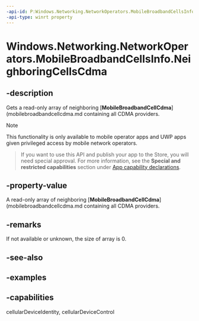 ```yaml
---
-api-id: P:Windows.Networking.NetworkOperators.MobileBroadbandCellsInfo.NeighboringCellsCdma
-api-type: winrt property
---
```


<!-- Property syntax.
public IVectorView<MobileBroadbandCellCdma> NeighboringCellsCdma { get; }
-->

# Windows.Networking.NetworkOperators.MobileBroadbandCellsInfo.NeighboringCellsCdma

## -description
Gets a read-only array of neighboring [**MobileBroadbandCellCdma**](mobilebroadbandcellcdma.md containing all CDMA providers.

> [!NOTE]
> This functionality is only available to mobile operator apps and UWP apps given privileged access by mobile network operators.

> If you want to use this API and publish your app to the Store, you will need special approval. For more information, see the **Special and restricted capabilities** section under [App capability declarations](https://docs.microsoft.com/windows/uwp/packaging/app-capability-declarations). 

## -property-value
A read-only array of neighboring [**MobileBroadbandCellCdma**](mobilebroadbandcellcdma.md containing all CDMA providers.

## -remarks
If not available or unknown, the size of array is 0.
## -see-also

## -examples


## -capabilities
cellularDeviceIdentity, cellularDeviceControl
